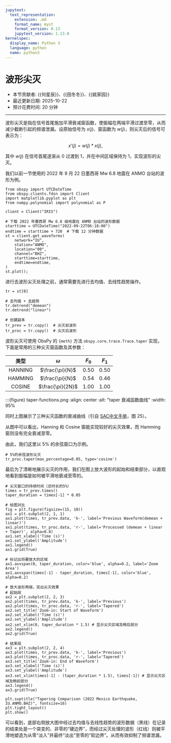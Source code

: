 ```yaml
---
jupytext:
  text_representation:
    extension: .md
    format_name: myst
    format_version: 0.13
    jupytext_version: 1.13.0
kernelspec:
  display_name: Python 3
  language: python
  name: python3
---
```


# 波形尖灭

- 本节贡献者: {{何星辰}}、{{田冬冬}}、{{姚家园}}
- 最近更新日期: 2025-10-22
- 预计花费时间: 20 分钟

---
波形尖灭是指在信号首尾施加平滑衰减窗函数，使振幅在两端平滑过渡至零，从而减少截断引起的频谱泄漏。设原始信号为 $x(j)$、窗函数为 $w(j)$，则尖灭后的信号可表示为：

$$
x'(j) = w(j)*x(j),
$$

其中 $w(j)$ 在信号首尾逐渐从 0 过渡到 1，并在中间区域保持为 1，实现波形的尖灭。


我们以前一节使用的 2022 年 9 月 22 日墨西哥 Mw 6.8 地震在 ANMO 台站的波形为例。

```{code-cell} ipython3
from obspy import UTCDateTime
from obspy.clients.fdsn import Client
import matplotlib.pyplot as plt
from numpy.polynomial import polynomial as P

client = Client("IRIS") 

# 下载 2022 年墨西哥 Mw 6.8 级地震在 ANMO 台站的波形数据
starttime = UTCDateTime("2022-09-22T06:18:00")
endtime = starttime + 720  # 下载 12 分钟数据
st = client.get_waveforms(
    network="IU",
    station="ANMO", 
    location="00", 
    channel="BHZ",
    starttime=starttime, 
    endtime=endtime,
)
st.plot();
```

进行去波形尖灭处理之前，通常需要先进行去均值、去线性趋势操作。

```{code-cell} ipython3
tr = st[0]

# 去均值 + 去趋势
tr.detrend("demean")
tr.detrend("linear")

# 创建副本
tr_prev = tr.copy()  # 尖灭前波形
tr_proc = tr.copy()  # 尖灭后波形
```

波形尖灭可使用 ObsPy 的 `{meth}` 方法 `obspy.core.trace.Trace.taper` 实现，下面是常用的三种尖灭窗函数及其参数：

|    类型   |     $\omega$     | $F_0$ | $F_1$ |
| :-----: | :--------------: | :---: | :---: |
| HANNING |  $\frac{\pi}{N}$ |  0.50 |  0.50 |
| HAMMING |  $\frac{\pi}{N}$ |  0.54 |  0.46 |
|  COSINE | $\frac{\pi}{2N}$ |  1.00 |  1.00 |

:::{figure} taper-functions.png
:align: center
:alt: "taper 衰减函数曲线"
:width: 95%

同时上图展示了三种尖灭函数的衰减曲线（引自 [SAC中文手册](https://seisman.github.io/SAC_Docs_zh/commands/taper/)，图 25）。

从图中可以看出，Hanning 和 Cosine 窗能实现较好的尖灭效果，而 Hamming 窗则没有完全衰减至零。

由此，我们这里以 5% 的余弦窗口为示例。

```{code-cell} ipython3
# 5%的余弦波形尖灭
tr_proc.taper(max_percentage=0.05, type='cosine')
```

最后为了清晰地展示尖灭的作用，我们在图上放大波形的起始和结束部分，以直观地看到振幅是如何被平滑地衰减至零的。

```{code-cell} ipython3
# 尖灭窗口的持续时间（总时长的5%）
times = tr_prev.times()
taper_duration = times[-1] * 0.05

# 绘图对比
fig = plt.figure(figsize=(15, 10))
ax1 = plt.subplot(2, 1, 1)
ax1.plot(times, tr_prev.data, 'k-', label='Previous Waveform(demean + linear)')
ax1.plot(times, tr_proc.data, 'r-', label='Processed (demean + linear + Taper)', alpha=0.8)
ax1.set_xlabel('Time (s)')
ax1.set_ylabel('Amplitude')
ax1.legend()
ax1.grid(True)

# 标记出将要放大的区域
ax1.axvspan(0, taper_duration, color='blue', alpha=0.2, label='Zoom Area')
ax1.axvspan(times[-1] - taper_duration, times[-1], color='blue', alpha=0.2)

# 放大波形两端，突出尖灭效果
# 起始段
ax2 = plt.subplot(2, 2, 3)
ax2.plot(times, tr_prev.data, 'k-', label='Previous')
ax2.plot(times, tr_proc.data, 'r-', label='Tapered')
ax2.set_title('Zoom-in: Start of Waveform')
ax2.set_xlabel('Time (s)')
ax2.set_ylabel('Amplitude')
ax2.set_xlim(0, taper_duration * 1.5) # 显示尖灭区域及稍后部分
ax2.legend()
ax2.grid(True)

# 结束段
ax3 = plt.subplot(2, 2, 4)
ax3.plot(times, tr_prev.data, 'k-', label='Previous')
ax3.plot(times, tr_proc.data, 'r-', label='Tapered')
ax3.set_title('Zoom-in: End of Waveform')
ax3.set_xlabel('Time (s)')
ax3.set_ylabel('Amplitude')
ax3.set_xlim(times[-1] - (taper_duration * 1.5), times[-1]) # 显示尖灭区域及稍前部分
ax3.legend()
ax3.grid(True)

plt.suptitle("Tapering Comparison (2022 Mexico Earthquake, IU.ANMO.BHZ)", fontsize=16)
plt.tight_layout()
plt.show()
```

可以看到，底部右侧放大图中经过去均值与去线性趋势的波形数据（黑线）在记录的结束处是一个突变的、非零的“硬边界”，而经过尖灭处理的波形（红线）则被平滑地塑造为从零“淡入”并最终“淡出”至零的“软边界”。从而有效抑制了频谱泄漏。

